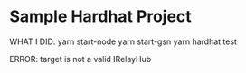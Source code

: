 # Sample Hardhat Project

WHAT I DID:
yarn start-node
yarn start-gsn
yarn hardhat test

ERROR:
target is not a valid IRelayHub